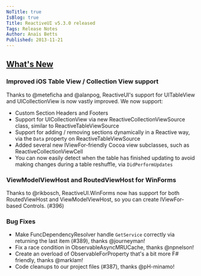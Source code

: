 ```yaml
---
NoTitle: true
IsBlog: true
Title: ReactiveUI v5.3.0 released
Tags: Release Notes
Author: Anaïs Betts
Published: 2013-11-21
---
```


## [What's New](https://github.com/reactiveui/ReactiveUI/compare/5.2.0...5.3.0)

### Improved iOS Table View / Collection View support

Thanks to @meteficha and @alanpog, ReactiveUI's support for UITableView and UICollectionView is now vastly improved. We now support:
- Custom Section Headers and Footers
- Support for UICollectionView via new ReactiveCollectionViewSource class, similar to ReactiveTableViewSource
- Support for adding / removing sections dynamically in a Reactive way, via the `Data` property on ReactiveTableViewSource
- Added several new IViewFor-friendly Cocoa view subclasses, such as ReactiveCollectionViewCell
- You can now easily detect when the table has finished updating to avoid making changes during a table reshuffle, via `DidPerformUpdates`

### ViewModelViewHost and RoutedViewHost for WinForms

Thanks to @rikbosch, ReactiveUI.WinForms now has support for both RoutedViewHost and ViewModelViewHost, so you can create IViewFor-based Controls. (#396) 

### Bug Fixes
- Make FuncDependencyResolver handle `GetService` correctly via returning the last item (#389), thanks @journeyman!
- Fix a race condition in ObservableAsyncMRUCache, thanks @npnelson!
- Create an overload of ObservableForProperty that's a bit more F# friendly, thanks @marklam!
- Code cleanups to our project files (#387), thanks @pH-minamo!
